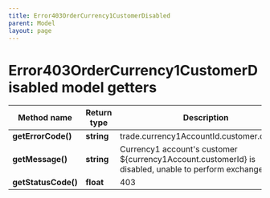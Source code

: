 ```yaml
---
title: Error403OrderCurrency1CustomerDisabled
parent: Model
layout: page
---
```


# Error403OrderCurrency1CustomerDisabled model getters

Method name | Return type | Description | Notes
------------ | ------------- | ------------- | -------------
**getErrorCode()** | **string** | trade.currency1AccountId.customer.disabled |
**getMessage()** | **string** | Currency1 account's customer ${currency1Account.customerId} is disabled, unable to perform exchange trade. |
**getStatusCode()** | **float** | 403 |

